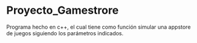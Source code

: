 # Proyecto_Gamestrore
Programa hecho en c++, el cual tiene como función simular una appstore de juegos siguiendo los parámetros indicados.
